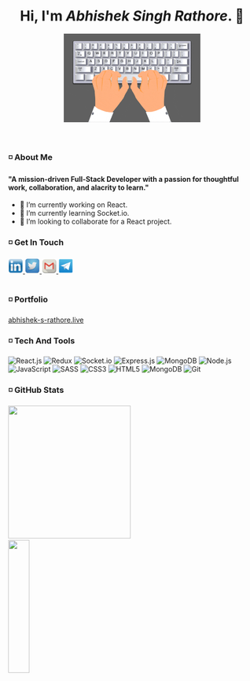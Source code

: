 <div align="center"> <h1>Hi, I'm <i>Abhishek Singh Rathore</i>. 👋 </h1></div>

<div align="center"> <img  src="./assets/giphy.gif" width="55%"> </div>
<br>
<br>

### :white_medium_small_square: About Me

#### "A mission-driven Full-Stack Developer with a passion for thoughtful work, collaboration, and alacrity to learn."

- 🔭 I’m currently working on React.
- 🌱 I’m currently learning Socket.io.
- 👯 I’m looking to collaborate for a React project.


### :white_medium_small_square: Get In Touch

   <nav>
       <a href="https://www.linkedin.com/in/abhishek-singh-rathore-878372205" target="_blank">
          <img src="./assets/linkedin-icon.png" width="30px" height="30px"/>
       </a>
       <a href="https://twitter.com/TheAbhi98765" target="_blank">
          <img src="./assets/twitter-icon.png" width="30px" height="30px"/> 
       </a>
       <a href="mailto:abhishek.140999@gmail.com" target="_blank">
          <img src="./assets/gmail-icon.png" width="30px" height="30px"/> 
       </a>
       <a href="http://t.me/abhishek_s_rathore" target="_blank">
          <img src="./assets/telegram-icon.png" width="30px" height="30px"/> 
       </a>
   </nav>
<br>

### :white_medium_small_square: Portfolio

<nav>
       <a href="https://abhishek-s-rathore.live" target="_blank">
              abhishek-s-rathore.live
       </a>
</nav>

### :white_medium_small_square: Tech And Tools

   <p> 
      <img alt="React.js" src="https://img.shields.io/badge/Redux-593D88?style=for-the-badge&logo=redux&logoColor=white" />
      <img alt="Redux" src="https://img.shields.io/badge/React-20232A?style=for-the-badge&logo=react&logoColor=61DAFB" />
      <img alt="Socket.io" src="https://img.shields.io/badge/Socket.io-010101?&style=for-the-badge&logo=Socket.io&logoColor=white" />
      <img alt="Express.js" src="https://img.shields.io/badge/Express.js-000000?style=for-the-badge&logo=express&logoColor=white" />
      <img alt="MongoDB" src="https://img.shields.io/badge/MongoDB-white?style=for-the-badge&logo=mongodb&logoColor=4EA94B" />
      <img alt="Node.js" src="https://img.shields.io/badge/Node.js-339933?style=for-the-badge&logo=nodedotjs&logoColor=white" />
      <img alt="JavaScript" src="https://img.shields.io/badge/javascript-%23323330.svg?style=for-the-badge&logo=javascript&logoColor=%23F7DF1E" />
      <img alt="SASS" src="https://img.shields.io/badge/SCSS-hotpink.svg?style=for-the-badge&logo=SASS&logoColor=white"/>
      <img alt="CSS3" src="https://img.shields.io/badge/css3-%231572B6.svg?style=for-the-badge&logo=css3&logoColor=white" />
      <img alt="HTML5" src="https://img.shields.io/badge/html5-%23E34F26.svg?style=for-the-badge&logo=html5&logoColor=white" />
      <img alt="MongoDB" src="https://img.shields.io/badge/GitHub-100000?style=for-the-badge&logo=github&logoColor=white" /> 
      <img alt="Git" src="https://img.shields.io/badge/git-%23F05033.svg?style=for-the-badge&logo=git&logoColor=white" />
  </p>
         
### :white_medium_small_square: GitHub Stats

  <p>
      <img src="https://github-readme-stats.vercel.app/api?username=abhishek-s-rathore&show_icons=true&theme=tokyonight" height="270px" width="70.25%"/> 
      <img src="https://github-readme-stats.vercel.app/api/top-langs/?username=abhishek-s-rathore&theme=tokyonight" height="270px" width="29.25%"/>
  </p>
